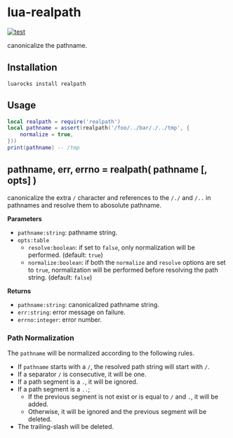 # lua-realpath

[![test](https://github.com/mah0x211/lua-realpath/actions/workflows/test.yml/badge.svg)](https://github.com/mah0x211/lua-realpath/actions/workflows/test.yml)

canonicalize the pathname.


## Installation

```
luarocks install realpath
```

## Usage

```lua
local realpath = require('realpath')
local pathname = assert(realpath('/foo/../bar/./../tmp', {
    normalize = true,
}))
print(pathname) -- /tmp
```


## pathname, err, errno = realpath( pathname [, opts] )

canonicalize the extra `/` character and references to the `/./` and `/..` in pathnames and resolve them to abosolute pathname.

**Parameters**

- `pathname:string`: pathname string.
- `opts:table`
  - `resolve:boolean`:  if set to `false`, only normalization will be performed. (default: `true`)
  - `normalize:boolean`: if both the `normalize` and `resolve` options are set to `true`, normalization will be performed before resolving the path string. (default: `false`)

**Returns**

- `pathname:string`: canonicalized pathname string.
- `err:string`: error message on failure.
- `errno:integer`: error number.


### Path Normalization

The `pathname` will be normalized according to the following rules.

- If `pathname` starts with a `/`, the resolved path string will start with `/`.
- If a separator `/` is consecutive, it will be one.
- If a path segment is a `.`, it will be ignored.
- If a path segment is a `..`;
  - If the previous segment is not exist or is equal to `/` and `.`, it will be added.
  - Otherwise, it will be ignored and the previous segment will be deleted.
- The trailing-slash will be deleted.
